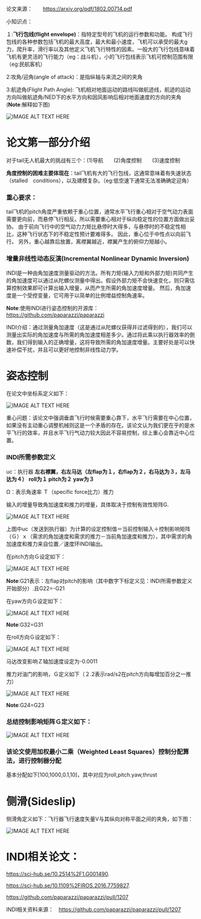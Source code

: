 论文来源：　　https://arxiv.org/pdf/1802.00714.pdf

小知识点：

１:**飞行包线(flight envelope)**：指特定型号的飞机的运行参数和功能。 构成飞行包线的各种参数包括飞机的最大高度，最大和最小速度，飞机可以承受的最大g力，爬升率，滑行率以及其他定义飞机飞行特性的因素。一般大的飞行包线意味着飞机有更灵活的飞行能力（eg：战斗机），小的飞行包线表示飞机可控制范围有限（eg:民航客机）

2:攻角/迎角(angle of attack)：是指纵轴与来流之间的夹角

3:航迹角(Flight Path Angle): 飞机相对地面运动的路线叫做航迹线，航迹的运动方向叫做航迹角/NED下的水平方向和因风影响后相对地面速度的方向的夹角(**Note**:解释如下图)

![IMAGE ALT TEXT HERE](https://github.com/xdwgood/Navigation-and-control/blob/xdwgood-patch-1/210.png)


# 论文第一部分介绍

对于tail无人机最大的挑战有三个：(1)导航　　(2)角度控制　　(3)速度控制

**角度控制的困难主要体现在**：tail飞机有大的飞行包线，这通常意味着有失速状态（stalled　conditions），以及建模复杂。（eg:低空速下通常无法准确确定迎角）

### 重心要求：

tail飞机的pitch角度严重依赖于重心位置，通常水平飞行重心相对于空气动力表面需要更向前，而悬停飞行相反。所以需要重心相对于纵向稳定性的位置方面做出妥协。 由于前向飞行中的空气动力力矩比悬停时大得多，与悬停时的不稳定性相比，这种飞行状态下的不稳定性预计要难得多。 因此，重心位于中性点以向前飞行。 另外，重心越靠后放置，离襟翼越近，襟翼产生的俯仰力矩越小。

### 增量非线性动态反演(Incremental Nonlinear Dynamic Inversion)

INDI是一种由角加速度测量驱动的方法。所有力矩(输入力矩和外部力矩)共同产生的角加速度可以通过从陀螺仪测量中得出。假设外部力矩不会快速变化，则只需估算控制效果即可计算出输入增量，从而产生所需的角加速度增量。 然后，角加速度是一个受控变量，它可用于以简单的比例增益控制角速率。

**Note**:使用INDI进行姿态控制的开源库：https://github.com/paparazzi/paparazzi

INDI介绍：通过测量角加速度（这是通过从陀螺仪获得并过滤得到的），我们可以测量出实际的角加速度与所需的角加速度相差多少。通过将此乘以执行器效率的倒数，我们得到输入的正确增量，这将导致所需的角加速度增量。主要好处是可以快速补偿干扰，并且可以更好地控制非线性动力学。

# 姿态控制

在论文中坐标系定义如下：

![IMAGE ALT TEXT HERE](https://github.com/xdwgood/Navigation-and-control/blob/xdwgood-patch-1/211.png)

重心问题：该论文中强调垂直飞行时候需要重心靠下，水平飞行需要在中心位置，如果没有主动重心调整机械则这是一个矛盾的存在。该论文认为我们更在乎的是水平飞行的效率，并且水平飞行气动力较大因此不容易控制，综上重心会靠近中心位置。

### INDI所需参数定义

uc：执行器  **左右襟翼，右左马达（左flap为１，右flap为２，右马达为３，左马达为４）**        **roll为１ pitch为２ yaw为３**

Ω：表示角速率   Ｔ（specific force比力）推力

输入的增量导致角加速度和推力的增量，具体取决于控制有效性矩阵G.

![IMAGE ALT TEXT HERE](https://github.com/xdwgood/Navigation-and-control/blob/xdwgood-patch-1/212.png)

上图中uc（发送到执行器）为计算的设定控制值＝当前控制输入＋控制影响矩阵（Ｇ）ｘ（需求的角加速度和需求的推力－当前角加速度和推力），其中需求的角加速度和推力来自位置／速度环INDI输出。

在pitch方向Ｇ设定如下：

![IMAGE ALT TEXT HERE](https://github.com/xdwgood/Navigation-and-control/blob/xdwgood-patch-1/213.png)

**Note**:G21表示：左flap对pitch的影响（其中数字下标定义见：INDI所需参数定义开始部分）.且G22=-G21

在yaw方向Ｇ设定如下：

![IMAGE ALT TEXT HERE](https://github.com/xdwgood/Navigation-and-control/blob/xdwgood-patch-1/214.png)

**Note**:G32=G31

在roll方向Ｇ设定如下：

![IMAGE ALT TEXT HERE](https://github.com/xdwgood/Navigation-and-control/blob/xdwgood-patch-1/215.png)

马达改变影响Ｚ轴加速度设定为-0.0011

推力对油门的影响，Ｇ定义如下（２.2表示rad/s2在pitch方向每增加百分之一推力）

![IMAGE ALT TEXT HERE](https://github.com/xdwgood/Navigation-and-control/blob/xdwgood-patch-1/216.png)

**Note**:G24=G23

### 总结控制影响矩阵Ｇ定义如下：

![IMAGE ALT TEXT HERE](https://github.com/xdwgood/Navigation-and-control/blob/xdwgood-patch-1/217.png)

### 该论文使用加权最小二乘（Weighted Least Squares）控制分配算法，进行控制器分配

基本分配如下[100,1000,0.1,10]，其中对应为roll,pitch.yaw,thrust

# 侧滑(Sideslip)

侧滑角定义如下：飞行器飞行速度矢量V与其纵向对称平面之间的夹角，如下图：

![IMAGE ALT TEXT HERE](https://github.com/xdwgood/Navigation-and-control/blob/xdwgood-patch-1/218.png)

# INDI相关论文：

https://sci-hub.se/10.2514%2F1.G001490.

https://sci-hub.se/10.1109%2FIROS.2016.7759827.

https://github.com/paparazzi/paparazzi/pull/1207

INDI相关资料来源：　https://github.com/paparazzi/paparazzi/pull/1207
